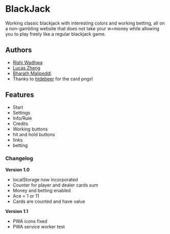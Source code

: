 # BlackJack

Working classic blackjack with interesting colors and working betting, all on a non-gambling website that does not take your w=money while allowing you to play freely like a regular blackjack game.

## Authors

- [Rishi Wadhwa](https://jeffttimm.github.io/)
- [Lucas Zheng](https://johnny59h.github.io)
- [Bharath Malipeddi](https://donald042.github.io)
- Thanks to [htdebeer](https://github.com/htdebeer/SVG-cards) for the card pngs!

## Features

- Start
- Settings
- Info/Rule
- Credits
- Working buttons
- hit and hold buttons
- links
- betting


### Changelog

**Version 1.0**

- localStorage now incorporated
- Counter for player and dealer cards sum
- Money and betting enabled
- Ace = 1 or 11
- Cards are counted and have value

**Version 1.1**

- PWA icons fixed
- PWA service worker test
